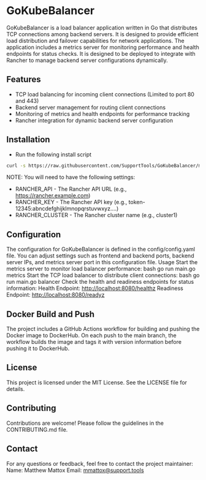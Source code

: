 # GoKubeBalancer

GoKubeBalancer is a load balancer application written in Go that distributes TCP connections among backend servers. It is designed to provide efficient load distribution and failover capabilities for network applications. The application includes a metrics server for monitoring performance and health endpoints for status checks. It is designed to be deployed to integrate with Rancher to manage backend server configurations dynamically.

## Features

- TCP load balancing for incoming client connections (Limited to port 80 and 443)
- Backend server management for routing client connections
- Monitoring of metrics and health endpoints for performance tracking
- Rancher integration for dynamic backend server configuration

## Installation

- Run the following install script

```bash
curl -s https://raw.githubusercontent.com/SupportTools/GoKubeBalancer/main/deploy/install.sh | bash
```

NOTE: You will need to have the following settings:

- RANCHER_API - The Rancher API URL (e.g., <https://rancher.example.com>)
- RANCHER_KEY - The Rancher API key (e.g., token-12345:abncdefghijklmnopqrstuvwxyz....)
- RANCHER_CLUSTER - The Rancher cluster name (e.g., cluster1)

## Configuration

The configuration for GoKubeBalancer is defined in the config/config.yaml file. You can adjust settings such as frontend and backend ports, backend server IPs, and metrics server port in this configuration file.
Usage
Start the metrics server to monitor load balancer performance:
bash
go run main.go metrics
Start the TCP load balancer to distribute client connections:
bash
go run main.go balancer
Check the health and readiness endpoints for status information:
Health Endpoint: <http://localhost:8080/healthz>
Readiness Endpoint: <http://localhost:8080/readyz>

## Docker Build and Push

The project includes a GitHub Actions workflow for building and pushing the Docker image to DockerHub. On each push to the main branch, the workflow builds the image and tags it with version information before pushing it to DockerHub.

## License

This project is licensed under the MIT License. See the LICENSE file for details.

## Contributing

Contributions are welcome! Please follow the guidelines in the CONTRIBUTING.md file.

## Contact

For any questions or feedback, feel free to contact the project maintainer:
Name: Matthew Mattox
Email: [mmattox@support.tools](mailto:mmattox@support.tools)
